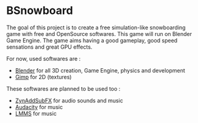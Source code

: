 BSnowboard
==========

The goal of this project is to create a free simulation-like snowboarding game with free and OpenSource softwares. This game will run on Blender Game Engine.
The game aims having a good gameplay, good speed sensations and great GPU effects.

For now, used softwares are :
* [Blender](http://www.blender.org/) for all 3D creation, Game Engine, physics and development
* [Gimp](http://www.gimp.org/) for 2D (textures)

These softwares are planned to be used too :
* [ZynAddSubFX](http://zynaddsubfx.sourceforge.net/) for audio sounds and music
* [Audacity](http://audacity.sourceforge.net) for music
* [LMMS](http://lmms.sourceforge.net) for music